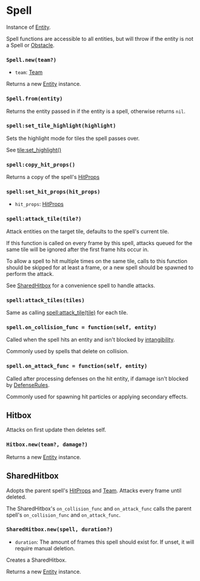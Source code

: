 # Spell

Instance of [Entity](/client/lua-api/entity-api/entity).

Spell functions are accessible to all entities, but will throw if the entity is not a Spell or [Obstacle](/client/lua-api/entity-api/obstacle).

### `Spell.new(team?)`

- `team`: [Team](/client/lua-api/entity-api/entity#entityset_teamteam)

Returns a new [Entity](/client/lua-api/entity-api/entity) instance.

### `Spell.from(entity)`

Returns the entity passed in if the entity is a spell, otherwise returns `nil`.

### `spell:set_tile_highlight(highlight)`

Sets the highlight mode for tiles the spell passes over.

See [tile:set_highlight()](/client/lua-api/field-api/tile#tileset_highlighthighlight)

### `spell:copy_hit_props()`

Returns a copy of the spell's [HitProps](/client/lua-api/attack-api/hit-props)

### `spell:set_hit_props(hit_props)`

- `hit_props`: [HitProps](/client/lua-api/attack-api/hit-props)

### `spell:attack_tile(tile?)`

Attack entities on the target tile, defaults to the spell's current tile.

If this function is called on every frame by this spell, attacks queued for the same tile will be ignored after the first frame hits occur in.

To allow a spell to hit multiple times on the same tile, calls to this function should be skipped for at least a frame, or a new spell should be spawned to perform the attack.

See [SharedHitbox](#sharedhitbox) for a convenience spell to handle attacks.

### `spell:attack_tiles(tiles)`

Same as calling [spell:attack_tile(tile)](#spellattack_tiletile) for each tile.

### `spell.on_collision_func = function(self, entity)`

Called when the spell hits an entity and isn't blocked by [intangibility](/client/lua-api/entity-api/living#livingset_intangibleintangible-intangible_rule).

Commonly used by spells that delete on collision.

### `spell.on_attack_func = function(self, entity)`

Called after processing defenses on the hit entity, if damage isn't blocked by [DefenseRules](/client/lua-api/defense-api/defense-rule).

Commonly used for spawning hit particles or applying secondary effects.

## Hitbox

Attacks on first update then deletes self.

### `Hitbox.new(team?, damage?)`

Returns a new [Entity](/client/lua-api/entity-api/entity) instance.

## SharedHitbox

Adopts the parent spell's [HitProps](/client/lua-api/attack-api/hit-props) and [Team](/client/lua-api/entity-api/entity#entityset_teamteam). Attacks every frame until deleted.

The SharedHitbox's `on_collision_func` and `on_attack_func` calls the parent spell's `on_collision_func` and `on_attack_func`.

### `SharedHitbox.new(spell, duration?)`

- `duration`: The amount of frames this spell should exist for. If unset, it will require manual deletion.

Creates a SharedHitbox.

Returns a new [Entity](/client/lua-api/entity-api/entity) instance.
